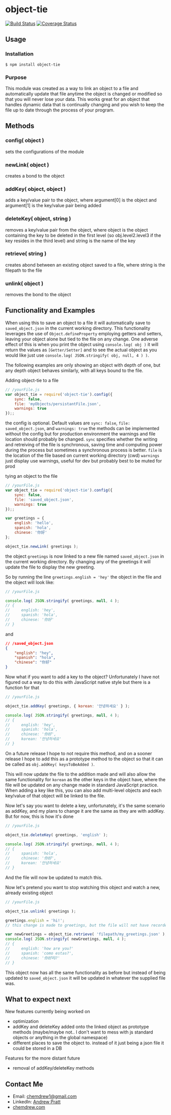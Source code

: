 # object-tie
  [![Build Status](https://travis-ci.org/chemdrew/object-tie.svg?branch=master)](https://travis-ci.org/chemdrew/object-tie)
  [![Coverage Status](https://coveralls.io/repos/chemdrew/object-tie/badge.svg?branch=master)](https://coveralls.io/r/chemdrew/object-tie?branch=master)

## Usage

### Installation

``` shell
$ npm install object-tie
```

### Purpose

This module was created as a way to link an object to a file and automatically update that file anytime the object is changed or modified so that you will never lose your data. This works great for an object that handles dynamic data that is continually changing and you wish to keep the file up to date through the process of your program.

## Methods

### config( object )

sets the configurations of the module

### newLink( object )

creates a bond to the object

### addKey( object, object )

adds a key/value pair to the object, where argument[0] is the object and argument[1] is the key/value pair being added

### deleteKey( object, string )

removes a key/value pair from the object, where object is the object containing the key to be deleted in the first level (so obj.level2.level3 if the key resides in the third level) and string is the name of the key

### retrieve( string )

creates abond between an existing object saved to a file, where string is the filepath to the file

### unlink( object )

removes the bond to the object

## Functionality and Examples

When using this to save an object to a file it will automatically save to `saved_object.json` in the current working directory. This functionality leverages the use of `Object.defineProperty` employing getters and setters, leaving your object alone but tied to the file on any change. One adverse effect of this is when you print the object using `console.log( obj )` it will return the values as `[Getter/Setter]` and to see the actual object as you would like just use `console.log( JSON.stringify( obj, null, 4 ) )`.

The following examples are only showing an object with depth of one, but any depth object behaves similarly, with all keys bound to the file.

Adding object-tie to a file

```javascript
// /yourFile.js
var object_tie = require('object-tie').config({
    sync: false,
    file: 'myObjects/persistantFile.json',
    warnings: true
});;
```

the config is optional. Default values are `sync: false`, `file: saved_object.json`, and `warnings: true`
the methods can be implemented without the config but for production environment the warnings and file location should probably be changed.
`sync` specifies whether the writing and retreiving of the file is synchronous, saving time and computing power during the process but sometimes a synchronous process is better.
`file` is the location of the file based on current working directory (cwd)
`warnings` just display use warnings, useful for dev but probably best to be muted for prod


tying an object to the file

```javascript
// /yourFile.js
var object_tie = require('object-tie').config({
    sync: false,
    file: 'saved_object.json',
    warnings: true
});;

var greetings = {
    english: 'hello',
    spanish: 'hola',
    chinese: '你好'
};

object_tie.newLink( greetings );

```

the object `greetings` is now linked to a new file named `saved_object.json` in the current working directory. By changing any of the greetings it will update the file to display the new greeting.

So by running the line `greetings.english = 'hey'` the object in the file and the object will look like:

```javascript
// /yourFile.js

console.log( JSON.stringify( greetings, null, 4 );
// {
//     english: 'hey',
//     spanish: 'hola',
//     chinese: '你好'
// }
```

and

```json
// /saved_object.json
{
    "english": "hey",
    "spanish": "hola",
    "chinese": "你好"
}
```

Now what if you want to add a key to the object? Unfortunately I have not figured out a way to do this with JavaScript native style but there is a function for that

```javascript
// /yourFile.js

object_tie.addKey( greetings, { korean: '안녕하세요' } );

console.log( JSON.stringify( greetings, null, 4 );
// {
//     english: 'hey',
//     spanish: 'hola',
//     chinese: '你好',
//     korean: '안녕하세요'
// }
```

On a future release I hope to not require this method, and on a sooner release I hope to add this as a prototype method to the object so that it can be called as `obj.addKey( keysToBeAdded )`.

This will now update the file to the addition made and will also allow the same functionality for `korean` as the other keys in the object have, where the file will be updated on any change made in standard JavaScript practice.
When adding a key like this, you can also add multi-level objects and each key/value of that object will be linked to the file.

Now let's say you want to delete a key, unfortunately, it's the same scenario as addKey, and my plans to change it are the same as they are with addKey. But for now, this is how it's done

```javascript
// /yourFile.js

object_tie.deleteKey( greetings, 'english' );

console.log( JSON.stringify( greetings, null, 4 );
// {
//     spanish: 'hola',
//     chinese: '你好',
//     korean: '안녕하세요'
// }
```

And the file will now be updated to match this.

Now let's pretend you want to stop watching this object and watch a new, already existing object

```javascript
// /yourFile.js

object_tie.unlink( greetings );

greetings.english = 'hi!';
// this change is made to greetings, but the file will not have recorded it

var newGreetings = object_tie.retrieve( 'filepath/my_greetings.json' );
console.log( JSON.stringify( newGreetings, null, 4 );
// {
//     english: 'how are you?'
//     spanish: 'como estas?',
//     chinese: '你好吗?'
// }
```

This object now has all the same functionality as before but instead of being updated to `saved_object.json` it will be updated in whatever the supplied file was.

## What to expect next

New features currently being worked on

* optimization
* addKey and deleteKey added onto the linked object as prototype methods (maybe/maybe not.. I don't want to mess with js standard objects or anything in the global namespace)
* different places to save the object to. instead of it just being a json file it could be stored in a DB

Features for the more distant future

* removal of addKey/deleteKey methods

## Contact Me

* Email: [chemdrew1@gmail.com](mailto:chemdrew1@gmail.com?Subject=Hi!%20I%20saw%20your%20npm%20module!)
* LinkedIn: [Andrew Pratt](http://linkedin.com/in/chemdrew)
* [chemdrew.com](http://chemdrew.com)
